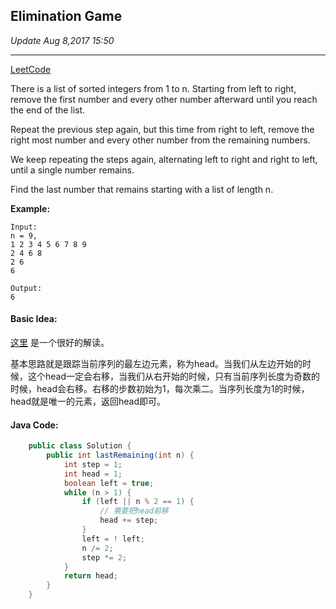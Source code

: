 ## Elimination Game
_Update Aug 8,2017  15:50_

---
[LeetCode](https://leetcode.com/problems/elimination-game/description/)

There is a list of sorted integers from 1 to n. Starting from left to right, remove the first number and every other number afterward until you reach the end of the list.

Repeat the previous step again, but this time from right to left, remove the right most number and every other number from the remaining numbers.

We keep repeating the steps again, alternating left to right and right to left, until a single number remains.

Find the last number that remains starting with a list of length n.

**Example:**

    Input:
    n = 9,
    1 2 3 4 5 6 7 8 9
    2 4 6 8
    2 6
    6
    
    Output:
    6
    
#### Basic Idea:
[这里](https://discuss.leetcode.com/topic/59293/java-easiest-solution-o-logn-with-explanation) 是一个很好的解读。

基本思路就是跟踪当前序列的最左边元素，称为head。当我们从左边开始的时候，这个head一定会右移，当我们从右开始的时候，只有当前序列长度为奇数的时候，head会右移。右移的步数初始为1，每次乘二。当序列长度为1的时候，head就是唯一的元素，返回head即可。

#### Java Code:
```java
    public class Solution {
        public int lastRemaining(int n) {
            int step = 1;
            int head = 1;
            boolean left = true;
            while (n > 1) {
                if (left || n % 2 == 1) {
                    // 需要把head前移
                    head += step;
                }
                left = ! left;
                n /= 2;
                step *= 2;
            }
            return head;
        }
    }
```